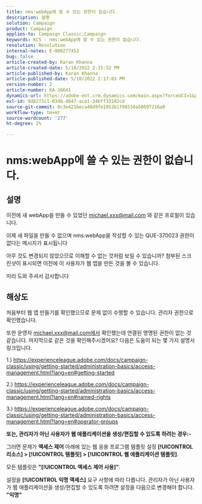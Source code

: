 ```yaml
---
title: nms:webApp에 쓸 수 있는 권한이 없습니다.
description: 설명
solution: Campaign
product: Campaign
applies-to: Campaign Classic,Campaign
keywords: KCS - nms:webApp에 쓸 수 있는 권한이 없습니다.
resolution: Resolution
internal-notes: E-000277452
bug: false
article-created-by: Karan Khanna
article-created-date: 5/10/2022 2:15:52 PM
article-published-by: Karan Khanna
article-published-date: 5/10/2022 2:17:03 PM
version-number: 2
article-number: KA-16641
dynamics-url: https://adobe-ent.crm.dynamics.com/main.aspx?forceUCI=1&pagetype=entityrecord&etn=knowledgearticle&id=8fb70db0-6bd0-ec11-a7b5-00224809c556
exl-id: 9d8273c1-03d6-4847-aca1-34bff33182cd
source-git-commit: 0c3e421beca46d9fe1952b1f98538a50697216a0
workflow-type: tm+mt
source-wordcount: '277'
ht-degree: 2%

---
```


# nms:webApp에 쓸 수 있는 권한이 없습니다.

## 설명


이전에 새 webApp을 만들 수 있었던 michael.xxx@mail.com 와 같은 프로필이 있습니다.

이제 새 파일을 만들 수 없으며 nms:webApp을 작성할 수 있는 QUE-370023 권한이 없다는 메시지가 표시됩니다

아무 것도 변경되지 않았으므로 이해할 수 없는 것처럼 보일 수 있습니까? 첨부된 스크린샷이 표시되면 이전에 이 사용자가 웹 앱을 만든 것을 볼 수 있습니다.

미리 도와 주셔서 감사합니다


## 해상도


처음부터 웹 앱 만들기를 확인했으므로 문제 없이 수행할 수 있습니다. 관리자 권한으로 확인했습니다.

또한 운영자 michael.xxx@mail.com에서 확인했는데 연결된 명명된 권한이 없는 것 같습니다. 마지막으로 같은 것을 확인해주시겠어요? 다음은 도움이 되는 몇 가지 설명서 링크입니다.

1.) https://experienceleague.adobe.com/docs/campaign-classic/using/getting-started/administration-basics/access-management.html?lang=en#getting-started

2.) https://experienceleague.adobe.com/docs/campaign-classic/using/getting-started/administration-basics/access-management.html?lang=en#named-rights

3.) https://experienceleague.adobe.com/docs/campaign-classic/using/getting-started/administration-basics/access-management.html?lang=en#operator-groups



<b>또는, 관리자가 아닌 사용자가 웹 애플리케이션을 생성/편집할 수 있도록 하려는 경우:-</b>

그러면 문제가 <b>액세스 제어</b> 아래에 있는 웹 응용 프로그램 템플릿 설정 <b>[!UICONTROL 리소스] > [!UICONTROL 템플릿] > [!UICONTROL 웹 애플리케이션 템플릿]</b>.

모든 템플릿은 <b>&quot;[!UICONTROL 액세스 제어 사용]&quot;</b>.

설정을 <b>[!UICONTROL 익명 액세스]</b> 요구 사항에 따라 다릅니다. 관리자가 아닌 사용자가 웹 애플리케이션을 생성/편집할 수 있도록 하려면 설정을 다음으로 변경해야 합니다. <b>&quot;익명&quot;</b>
